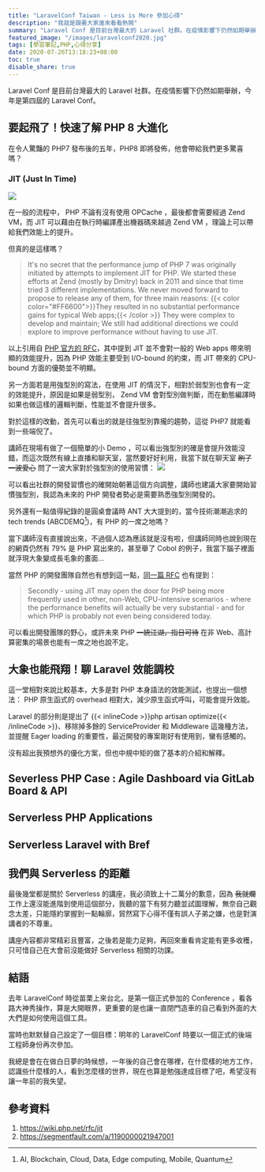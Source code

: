 ```yaml
---
title: "LaravelConf Taiwan - Less is More 參加心得"
description: "我就是跟著大家進來看看熱鬧"
summary: "Laravel Conf 是目前台灣最大的 Laravel 社群。在疫情影響下仍然如期舉辦，今年是第四屆的 Laravel Conf。"
featured_image: "/images/laravelconf2020.jpg"
tags: [學習筆記,PHP,心得分享]
date: 2020-07-26T13:18:23+08:00
toc: true
disable_share: true
---
```

Laravel Conf 是目前台灣最大的 Laravel 社群。在疫情影響下仍然如期舉辦，今年是第四屆的 Laravel Conf。

## 要起飛了！快速了解 PHP 8 大進化
在令人驚豔的 PHP7 發布後的五年，PHP8 即將發佈，他會帶給我們更多驚喜嗎？

### JIT (Just In Time)
![](https://i.imgur.com/6fPiJxS.jpg)

在一般的流程中， PHP 不論有沒有使用 OPCache ，最後都會需要經過 Zend VM，而 JIT 可以藉由在執行時編譯產出機器碼來越過 Zend VM ，理論上可以帶給我們效能上的提升。

但真的是這樣嗎？

> It's no secret that the performance jump of PHP 7 was originally initiated by attempts to implement JIT for PHP. We started these efforts at Zend (mostly by Dmitry) back in 2011 and since that time tried 3 different implementations. We never moved forward to propose to release any of them, for three main reasons: {{< color color="#FF6600">}}They resulted in no substantial performance gains for typical Web apps;{{< /color >}} They were complex to develop and maintain; We still had additional directions we could explore to improve performance without having to use JIT.

以上引用自 [PHP 官方的 RFC](https://wiki.php.net/rfc/jit)，其中提到 JIT 並不會對一般的 Web apps 帶來明顯的效能提升，因為 PHP 效能主要受到 I/O-bound 的約束，而 JIT 帶來的 CPU-bound 方面的優勢並不明顯。

另一方面若是用強型別的寫法，在使用 JIT 的情況下，相對於弱型別也會有一定的效能提升，原因是如果是弱型別， Zend VM 會對型別做判斷，而在動態編譯時如果也做這樣的邏輯判斷，性能並不會提升很多。


對於這樣的改動，首先可以看出的就是往強型別靠攏的趨勢，這從 PHP7 就能看到一些端倪了。

講師在現場有做了一個簡單的小 Demo ，可以看出強型別的確是會提升效能沒錯，而這次既然有線上直播和聊天室，當然要好好利用，我當下就在聊天室 ~~刷了一波愛心~~ 問了一波大家對於強型別的使用習慣：
![](https://i.imgur.com/KB0W5dv.png)

可以看出社群的開發習慣也的確開始朝著這個方向調整，講師也建議大家要開始習慣強型別，我認為未來的 PHP 開發者勢必是需要熟悉強型別開發的。

另外還有一點值得紀錄的是圓桌會議時 ANT 大大提到的，當今技術潮潮追求的 tech trends (ABCDEMQ[^1])，有 PHP 的一席之地嗎？

當下講師沒有直接說出來，不過個人認為應該就是沒有啦，但講師同時也說到現在的網頁仍然有 79% 是 PHP 寫出來的，甚至舉了 Cobol 的例子，我當下腦子裡面就浮現大象變成長毛象的畫面...

當然 PHP 的開發團隊自然也有想到這一點，[同一篇 RFC](https://wiki.php.net/rfc/jit) 也有提到：

> Secondly - using JIT may open the door for PHP being more frequently used in other, non-Web, CPU-intensive scenarios - where the performance benefits will actually be very substantial - and for which PHP is probably not even being considered today.

可以看出開發團隊的野心，或許未來 PHP ~~一統江湖，指日可待~~ 在非 Web、高計算密集的場景也能有一席之地也說不定。


## 大象也能飛翔！聊 Laravel 效能調校
這一堂相對來說比較基本，大多是對 PHP 本身語法的效能測試，也提出一個想法： PHP 原生函式的 overhead 相對大，減少原生函式呼叫，可能會提升效能。

Laravel 的部分則是提出了 {{< inlineCode >}}php artisan optimize{{< /inlineCode >}}、移除掉多餘的 ServiceProvider 和 Middleware 這幾種方法，並提醒 Eager loading 的重要性，最近開發的專案剛好有使用到，蠻有感觸的。

沒有超出我預想外的優化方案，但也中規中矩的做了基本的介紹和解釋。

## Severless PHP Case : Agile Dashboard via GitLab Board & API

## Serverless PHP Applications

## Serverless Laravel with Bref

## 我們與 Serverless 的距離

最後幾堂都是關於 Serverless 的講座，我必須致上十二萬分的歉意，因為 ~~我就爛~~ 工作上還沒能進階到使用這個部分，我聽的當下有努力聽並試圖理解，無奈自己觀念太差，只能隱約掌握到一點輪廓，貿然寫下心得不僅有誤人子弟之嫌，也是對演講者的不尊重。

講座內容都非常精彩且豐富，之後若是能力足夠，再回來重看肯定能有更多收穫，只可惜自己在大會前沒能做好 Serverless 相關的功課。

## 結語
去年 LaravelConf 時從苗栗上來台北，是第一個正式參加的 Conference ，看各路大神秀操作，算是大開眼界，更重要的是也讓一直閉門造車的自己看到外面的大大們是如何使用這個工具。

當時也默默替自己設定了一個目標：明年的 LaravelConf 時要以一個正式的後端工程師身份再次參加。

我總是會在在做白日夢的時候想，一年後的自己會在哪裡，在什麼樣的地方工作，認識些什麼樣的人，看到怎麼樣的世界，現在也算是勉強達成目標了吧，希望沒有讓一年前的我失望。

參考資料
---
1. https://wiki.php.net/rfc/jit
2. https://segmentfault.com/a/1190000021947001

[^1]:AI, Blockchain, Cloud, Data, Edge computing, Mobile, Quantum

